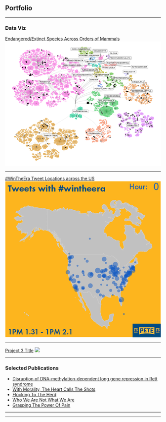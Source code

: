 ## Portfolio

---

### Data Viz 

[Endangered/Extinct Species Across Orders of Mammals ](/sample_page)
<img src="images/redlist_hierarchy_plot.png?raw=true"/>

---
[#WinTheEra Tweet Locations across the US](/pdf/sample_presentation.pdf)
<img src="images/wintheeratweetsbyhournew.gif?raw=true"/>

---
[Project 3 Title](http://example.com/)
<img src="images/dummy_thumbnail.jpg?raw=true"/>

---

### Selected Publications

- [Disruption of DNA-methylation-dependent long gene repression in Rett syndrome](https://www.nature.com/articles/nature14319)
- [With Morality, The Heart Calls The Shots](https://thehoya.com/gilbert-with-morality-the-heart-calls-the-shots/)
- [Flocking To The Herd](https://thehoya.com/gilbert-flocking-to-the-herd/)
- [Who We Are Not What We Are](https://thehoya.com/gilbert-who-we-are-not-what-we-are/)
- [Grasping The Power Of Pain](https://thehoya.com/gilbert-grasping-the-power-of-pain/)

---




---
<p style="font-size:11px">
<!-- Remove above link if you don't want to attibute -->
